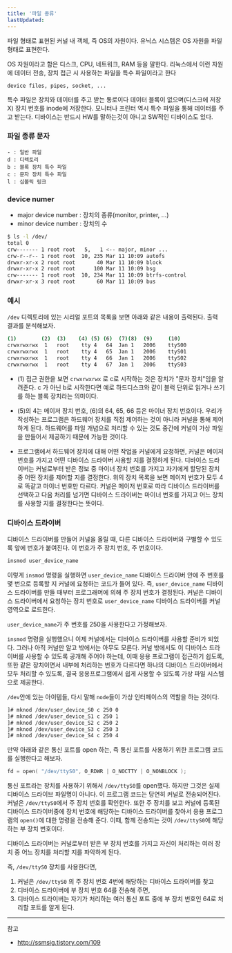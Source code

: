 ```yaml
---
title: '파일 종류'
lastUpdated: 
---
```


파일 형태로 표현된 커널 내 객체, 즉 OS의 자원이다. 유닉스 시스템은 OS 자원을 파일 형태로 표현한다.

OS 자원이라고 함은 디스크, CPU, 네트워크, RAM 등을 말한다. 리눅스에서 이런 자원에 데이터 전송, 장치 접근 시 사용하는 파일을 특수 파일이라고 한다

```
device files, pipes, socket, ...
```

특수 파일은 장치와 데이터를 주고 받는 통로이다 데이터 블록이 없으며(디스크에 저장 X) 장치 번호를 inode에 저장한다. 모니터나 프린터 역시 특수 파일을 통해 데이터를 주고 받는다. 디바이스는 반드시 HW를 말하는것이 아니고 SW적인 디바이스도 있다.

### 파일 종류 문자

```
- : 일반 파일
d : 디렉토리
b : 블록 장치 특수 파일
c : 문자 장치 특수 파일
l : 심볼릭 링크
```

### device numer

- major device number : 장치의 종류(monitor, printer, ...)
- minor device number : 장치의 수
  
```bash
$ ls -l /dev/
total 0
crw------- 1 root root   5,   1 <-- major, minor ...
crw-r--r-- 1 root root  10, 235 Mar 11 10:09 autofs
drwxr-xr-x 2 root root       40 Mar 11 10:09 block
drwxr-xr-x 2 root root      100 Mar 11 10:09 bsg
crw------- 1 root root  10, 234 Mar 11 10:09 btrfs-control
drwxr-xr-x 3 root root       60 Mar 11 10:09 bus
```

### 예시

`/dev` 디렉토리에 있는 시리얼 포트의 목록을 보면 아래와 같은 내용이 출력된다. 출력 결과를 분석해보자.

```bash
(1)        (2)  (3)    (4) (5) (6)  (7)(8)  (9)     (10)
crwxrwxrwx	1	root	tty	4	64	Jan	1	2006	ttyS00
crwxrwxrwx	1	root	tty	4	65	Jan	1	2006	ttyS01
crwxrwxrwx	1	root	tty	4	66	Jan	1	2006	ttyS02
crwxrwxrwx	1	root	tty	4	67	Jan	1	2006	ttyS03
```

- (1) 접근 권한을 보면 `crwxrwxrwx` 로 c로 시작하는 것은 장치가 "문자 장치"임을 알려준다. c 가 아닌 b로 시작한다면 예로 하드디스크와 같이 블럭 단위로 읽거나 쓰기를 하는 블록 장치라는 의미이다.

- (5)의 4는 메이저 장치 번호, (6)의 64, 65, 66 등은 마이너 장치 번호이다. 우리가 작성하는 프로그램은 하드웨어 장치를 직접 제어하는 것이 아니라 커널을 통해 제어하게 된다. 하드웨어를 파일 개념으로 처리할 수 있는 것도 중간에 커널이 가상 파일을 만들어서 제공하기 때문에 가능한 것이다.

- 프로그램에서 하드웨어 장치에 대해 어떤 작업을 커널에게 요청하면, 커널은 메이저 번호를 가지고 어떤 디바이스 드라이버 사용할 지를 결정하게 된다. 디바이스 드라이버는 커널로부터 받은 정보 중 마이너 장치 번호를 가지고 자기에게 할당된 장치 중 어떤 장치를 제어할 지를 결정한다.
    위의 장치 목록을 보면 메이저 번호가 모두 4로 똑같고 마이너 번호만 다르다. 커널은 메이저 번호로 따라 디바이스 드라이버를 선택하고 다음 처리를 넘기면 디바이스 드라이버는 마이너 번호를 가지고 어느 장치를 사용할 지를 결정한다는 뜻이다.

### 디바이스 드라이버

디바이스 드라이버를 만들어 커널을 올릴 때, 다른 디바이스 드라이버와 구별할 수 있도록 앞에 번호가 붙여진다. 이 번호가 주 장치 번호, 주 번호이다.

```bash
insmod user_device_name
```

이렇게 `insmod` 명령을 실행하면 `user_device_name` 디바이스 드라이버 안에 주 번호를 몇 번으로 등록할 지 커널에 요청하는 코드가 들어 있다. 즉, `user_device_name` 디바이스 드라이버를 만들 때부터 프로그래머에 의해 주 장치 번호가 결정된다. 커널은 디바이스 드라이버에서 요청하는 장치 번호로 `user_device_name` 디바이스 드라이버를 커널 영역으로 로드한다.

`user_device_name`가 주 번호를 250을 사용한다고 가정해보자.


`insmod` 명령을 실행했으니 이제 커널에서는 디바이스 드라이버를 사용할 준비가 되었다. 그러나 아직 커널만 알고 밖에서는 아무도 모른다. 커널 밖에서도 이 디바이스 드라이버를 사용할 수 있도록 공개해 주어야 하는데, 이때 응용 프로그램이 접근하기 쉽도록, 또한 같은 장치이면서 내부에 처리하는 번호가 다르다면 하나의 디바이스 드라이버에서 모두 처리할 수 있도록, 결국 응용프로그램에서 쉽게 사용할 수 있도록 가상 파일 시스템으로 제공한다.

`/dev`안에 있는 아이템들, 다시 말해 `node`들이 가상 인터페이스의 역할을 하는 것이다.

```bash
]# mknod /dev/user_device_S0 c 250 0
]# mknod /dev/user_device_S1 c 250 1
]# mknod /dev/user_device_S2 c 250 2
]# mknod /dev/user_device_S3 c 250 3
]# mknod /dev/user_device_S4 c 250 4
```

만약 아래와 같은 통신 포트를 open 하는, 즉 통신 포트를 사용하기 위한 프로그램 코드를 실행한다고 해보자. 

```c
fd = open( "/dev/ttyS0", O_RDWR | O_NOCTTY | O_NONBLOCK );
```

통신 포트라는 장치를 사용하기 위해서 `/dev/ttyS0`를 open했다. 하지만 그것은 실제 디바이스 드라이브 파일명이 아니다. 이 프로그램 코드는 당연히 커널로 전송되어진다. 커널은 `/dev/ttyS0`에서 주 장치 번호를 확인한다. 또한 주 장치를 보고 커널에 등록된 디바이스 드라이버중에 장치 번호에 해당하는 디바이스 드라이버를 찾아서 응용 프로그램의 `open()`에 대한 명령을 전송해 준다. 이때, 함께 전송되는 것이 `/dev/ttyS0`에 해당하는 부 장치 번호이다.

디바이스 드라이버는 커널로부터 받은 부 장치 번호를 가지고 자신이 처리하는 여러 장치 중 어느 장치를 처리할 지를 파악하게 된다.

즉, `/dev/ttyS0` 장치를 사용한다면,

1. 커널은 `/dev/ttyS0` 의 주 장치 번호 4번에 해당하는 디바이스 드라이버를 찾고
2. 디바이스 드라이버에 부 장치 번호 64를 전송해 주면,
3. 디바이스 드라이버는 자기가 처리하는 여러 통신 포트 중에 부 장치 번호인 64로 처리할 포트를 알게 된다.

---
참고
- http://ssmsig.tistory.com/109




